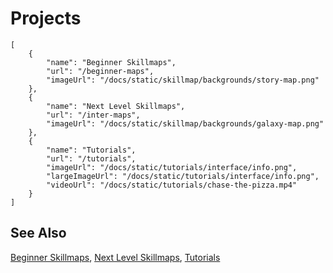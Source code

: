 # Projects

```codecard
[
    {
        "name": "Beginner Skillmaps",
        "url": "/beginner-maps",
        "imageUrl": "/docs/static/skillmap/backgrounds/story-map.png"
    },
    {
        "name": "Next Level Skillmaps",
        "url": "/inter-maps",
        "imageUrl": "/docs/static/skillmap/backgrounds/galaxy-map.png"
    },
    {
        "name": "Tutorials",
        "url": "/tutorials",
        "imageUrl": "/docs/static/tutorials/interface/info.png",
        "largeImageUrl": "/docs/static/tutorials/interface/info.png",
        "videoUrl": "/docs/static/tutorials/chase-the-pizza.mp4"
    }
]
```

## See Also

[Beginner Skillmaps](/beginner-maps),
[Next Level Skillmaps](/inter-maps),
[Tutorials](/tutorials)

